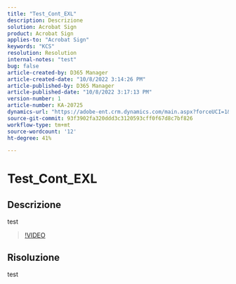 ```yaml
---
title: "Test_Cont_EXL"
description: Descrizione
solution: Acrobat Sign
product: Acrobat Sign
applies-to: "Acrobat Sign"
keywords: "KCS"
resolution: Resolution
internal-notes: "test"
bug: false
article-created-by: D365 Manager
article-created-date: "10/8/2022 3:14:26 PM"
article-published-by: D365 Manager
article-published-date: "10/8/2022 3:17:13 PM"
version-number: 1
article-number: KA-20725
dynamics-url: "https://adobe-ent.crm.dynamics.com/main.aspx?forceUCI=1&pagetype=entityrecord&etn=knowledgearticle&id=0dbe92e3-1b47-ed11-bba2-000d3a34e6e5"
source-git-commit: 93f3902fa320ddd3c3120593cff0f67d8c7bf826
workflow-type: tm+mt
source-wordcount: '12'
ht-degree: 41%

---
```


# Test_Cont_EXL

## Descrizione

test

>[!VIDEO](https://video.tv.adobe.com/v/18696?quality=9&amp;learn=on)




## Risoluzione


test
